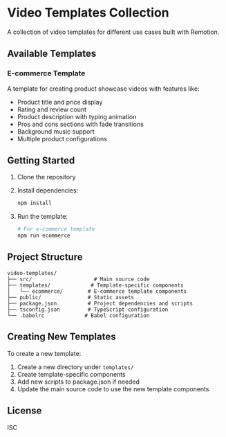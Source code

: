 # Video Templates Collection

A collection of video templates for different use cases built with Remotion.

## Available Templates

### E-commerce Template
A template for creating product showcase videos with features like:
- Product title and price display
- Rating and review count
- Product description with typing animation
- Pros and cons sections with fade transitions
- Background music support
- Multiple product configurations

## Getting Started

1. Clone the repository
2. Install dependencies:
   ```bash
   npm install
   ```

3. Run the template:
   ```bash
   # For e-commerce template
   npm run ecommerce
   ```

## Project Structure

```
video-templates/
├── src/                    # Main source code
├── templates/             # Template-specific components
│   └── ecommerce/        # E-commerce template components
├── public/               # Static assets
├── package.json          # Project dependencies and scripts
├── tsconfig.json         # TypeScript configuration
└── .babelrc             # Babel configuration
```

## Creating New Templates

To create a new template:
1. Create a new directory under `templates/`
2. Create template-specific components
3. Add new scripts to package.json if needed
4. Update the main source code to use the new template components

## License

ISC 